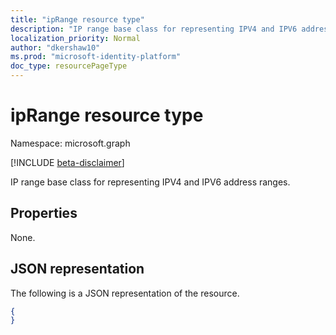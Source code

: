 ```yaml
---
title: "ipRange resource type"
description: "IP range base class for representing IPV4 and IPV6 address ranges."
localization_priority: Normal
author: "dkershaw10"
ms.prod: "microsoft-identity-platform"
doc_type: resourcePageType
---
```


# ipRange resource type

Namespace: microsoft.graph

[!INCLUDE [beta-disclaimer](../../includes/beta-disclaimer.md)]

IP range base class for representing IPV4 and IPV6 address ranges.

## Properties

None.

## JSON representation

The following is a JSON representation of the resource.

<!-- {
  "blockType": "resource",
  "optionalProperties": [

  ],
  "@odata.type": "microsoft.graph.ipRange"
}-->

```json
{
}
```

<!-- uuid: 16cd6b66-4b1a-43a1-adaf-3a886856ed98
2019-02-04 14:57:30 UTC -->
<!-- {
  "type": "#page.annotation",
  "description": "ipRange resource",
  "keywords": "",
  "section": "documentation",
  "tocPath": ""
}-->


